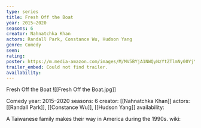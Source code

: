 ```yaml
---
type: series
title: Fresh Off the Boat
year: 2015–2020
seasons: 6
creator: Nahnatchka Khan
actors: Randall Park, Constance Wu, Hudson Yang
genre: Comedy
seen:
rating: 
poster: https://m.media-amazon.com/images/M/MV5BYjA1NWQyNzYtZTlmNy00YjYzLWJlNDUtMjA5ZWY2YTM2M2ZlXkEyXkFqcGdeQXVyMTkxNjUyNQ@@._V1_SX300.jpg
trailer_embed: Could not find trailer.
availability:
---
```

Fresh Off the Boat
![[Fresh Off the Boat.jpg]]

Comedy
year: 2015–2020
seasons: 6
creator: [[Nahnatchka Khan]]
actors: [[Randall Park]], [[Constance Wu]], [[Hudson Yang]]
availability:

A Taiwanese family makes their way in America during the 1990s.
wiki: 


